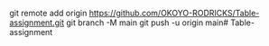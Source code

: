 git remote add origin https://github.com/OKOYO-RODRICKS/Table-assignment.git
git branch -M main
git push -u origin main# Table-assignment

